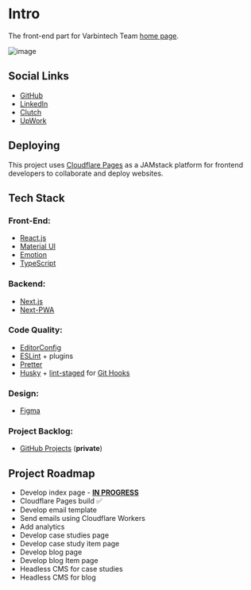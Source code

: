 # Intro
The front-end part for Varbintech Team [home page](https://varbintech.com/).

![image](https://res.cloudinary.com/dlxpwfaic/image/upload/v1680439761/varbintech/varbintech-join-the-club_qypktu.jpg)

## Social Links
  - [GitHub](https://github.com/Varbintech)
  - [LinkedIn](https://www.linkedin.com/company/varbintech/)
  - [Clutch](https://clutch.co/profile/varbintech#summary)
  - [UpWork](https://www.upwork.com/ag/varbintech/)

## Deploying
This project uses [Cloudflare Pages](https://pages.cloudflare.com/) as a JAMstack platform for frontend developers to collaborate and deploy websites.

## Tech Stack
### Front-End:
  - [React.js](https://react.dev/)
  - [Material UI](https://mui.com/)
  - [Emotion](https://emotion.sh/)
  - [TypeScript](https://www.typescriptlang.org/)

### Backend:
  - [Next.js](https://nextjs.org/)
  - [Next-PWA](https://github.com/shadowwalker/next-pwa/)

### Code Quality:
  - [EditorConfig](https://editorconfig.org/)
  - [ESLint](https://eslint.org/) + plugins
  - [Pretter](https://prettier.io/)
  - [Husky](https://typicode.github.io/husky) + [lint-staged](https://github.com/okonet/lint-staged) for [Git Hooks](https://git-scm.com/book/en/v2/Customizing-Git-Git-Hooks)

### Design:
  - [Figma](https://www.figma.com/)

### Project Backlog:
  - [GitHub Projects](https://github.com/orgs/Varbintech/projects/4) (**private**)

## Project Roadmap
  - Develop index page - <u>**IN PROGRESS**</u>
  - Cloudflare Pages build ✅
  - Develop email template
  - Send emails using Cloudflare Workers
  - Add analytics
  - Develop case studies page
  - Develop case study item page
  - Develop blog page
  - Develop blog Item page
  - Headless CMS for case studies
  - Headless CMS for blog
